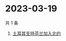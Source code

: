 # 2023-03-19

共 1 条

<!-- BEGIN ZHIHUSEARCH -->
<!-- 最后更新时间 Sun Mar 19 2023 11:14:31 GMT+0800 (China Standard Time) -->
1. [土耳其支持芬兰加入北约](https://www.zhihu.com/search?q=土耳其支持芬兰加入北约)
<!-- END ZHIHUSEARCH -->
